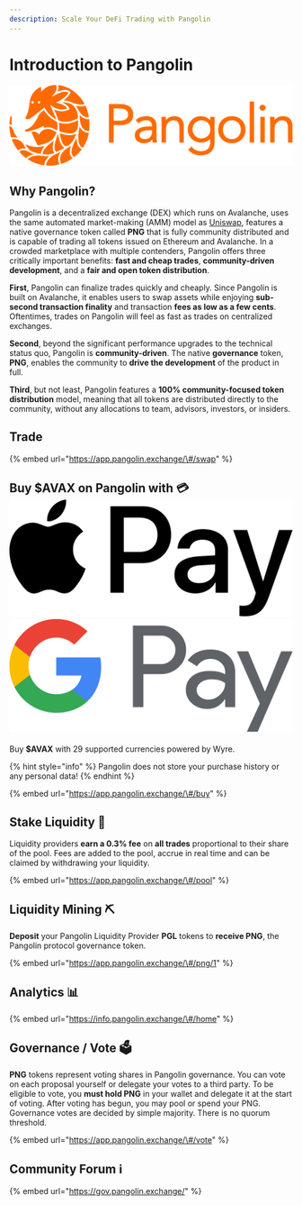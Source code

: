```yaml
---
description: Scale Your DeFi Trading with Pangolin
---
```


# Introduction to Pangolin

![](.gitbook/assets/logo.svg)

## Why Pangolin?

Pangolin is a decentralized exchange \(DEX\) which runs on Avalanche, uses the same automated market-making \(AMM\) model as [Uniswap](https://docs.uniswap.org/protocol/V2/concepts/protocol-overview/how-uniswap-works), features a native governance token called **PNG** that is fully community distributed and is capable of trading all tokens issued on Ethereum and Avalanche. In a crowded marketplace with multiple contenders, Pangolin offers three critically important benefits: **fast and cheap trades**, **community-driven development**, and a **fair and open token distribution**.

**First**, Pangolin can finalize trades quickly and cheaply. Since Pangolin is built on Avalanche, it enables users to swap assets while enjoying **sub-second transaction finality** and transaction **fees as low as a few cents**. Oftentimes, trades on Pangolin will feel as fast as trades on centralized exchanges. 

**Second**, beyond the significant performance upgrades to the technical status quo, Pangolin is **community-driven**. The native **governance** token, **PNG**, enables the community to **drive the development** of the product in full. 

**Third**, but not least, Pangolin features a **100% community-focused token distribution** model, meaning that all tokens are distributed directly to the community, without any allocations to team, advisors, investors, or insiders.

## **Trade**

{% embed url="https://app.pangolin.exchange/\#/swap" %}

## Buy $AVAX on Pangolin with 💳![](.gitbook/assets/pay.png)![](.gitbook/assets/google-pay.png) 

Buy **$AVAX** with 29 supported currencies powered by Wyre. 

{% hint style="info" %}
Pangolin does not store your purchase history or any personal data!
{% endhint %}

{% embed url="https://app.pangolin.exchange/\#/buy" %}

## Stake Liquidity 🥩 

Liquidity providers **earn a 0.3% fee** on **all trades** proportional to their share of the pool. Fees are added to the pool, accrue in real time and can be claimed by withdrawing your liquidity.

{% embed url="https://app.pangolin.exchange/\#/pool" %}

## Liquidity Mining ⛏ 

**Deposit** your Pangolin Liquidity Provider **PGL** tokens to **receive PNG**, the Pangolin protocol governance token.

{% embed url="https://app.pangolin.exchange/\#/png/1" %}

## Analytics 📊 

{% embed url="https://info.pangolin.exchange/\#/home" %}

## Governance / Vote 🗳 

**PNG** tokens represent voting shares in Pangolin governance. You can vote on each proposal yourself or delegate your votes to a third party. To be eligible to vote, you **must hold PNG** in your wallet and delegate it at the start of voting. After voting has begun, you may pool or spend your PNG. Governance votes are decided by simple majority. There is no quorum threshold.

{% embed url="https://app.pangolin.exchange/\#/vote" %}

## Community Forum ℹ 

{% embed url="https://gov.pangolin.exchange/" %}



